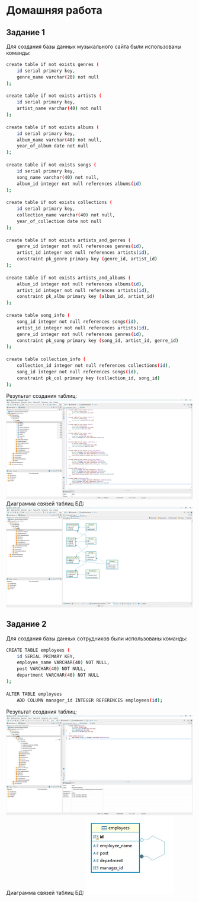 # Домашняя работа
## Задание 1
Для создания базы данных музыкального сайта были использованы команды:
```sh
create table if not exists genres (
	id serial primary key, 
	genre_name varchar(20) not null
);

create table if not exists artists (
	id serial primary key, 
	artist_name varchar(40) not null
);

create table if not exists albums (
	id serial primary key, 
	album_name varchar(40) not null, 
	year_of_album date not null
);

create table if not exists songs (
	id serial primary key, 
	song_name varchar(40) not null,
	album_id integer not null references albums(id)
);

create table if not exists collections (
	id serial primary key, 
	collection_name varchar(40) not null, 
	year_of_collection date not null
);

create table if not exists artists_and_genres (
	genre_id integer not null references genres(id),
	artist_id integer not null references artists(id),
	constraint pk_genre primary key (genre_id, artist_id)
);

create table if not exists artists_and_albums (
	album_id integer not null references albums(id),
	artist_id integer not null references artists(id),
	constraint pk_albu primary key (album_id, artist_id)
);

create table song_info (
	song_id integer not null references songs(id),
	artist_id integer not null references artists(id),
	genre_id integer not null references genres(id),
	constraint pk_song primary key (song_id, artist_id, genre_id)
);

create table collection_info (
	collection_id integer not null references collections(id),
	song_id integer not null references songs(id),
	constraint pk_col primary key (collection_id, song_id)
);
```
Результат создания таблиц:
![скриншот](img/1.jpg)
Диаграмма связей таблиц БД:
![скриншот](img/2.jpg)
## Задание 2
Для создания базы данных сотрудников были использованы команды:
```sh
CREATE TABLE employees (
	id SERIAL PRIMARY KEY,
	employee_name VARCHAR(40) NOT NULL,
	post VARCHAR(40) NOT NULL, 
	department VARCHAR(40) NOT NULL
);

ALTER TABLE employees 
	ADD COLUMN manager_id INTEGER REFERENCES employees(id);

```
Результат создания таблиц:
![скриншот](img/2.1.jpg)
Диаграмма связей таблиц БД:
![скриншот](img/2.2.jpg)